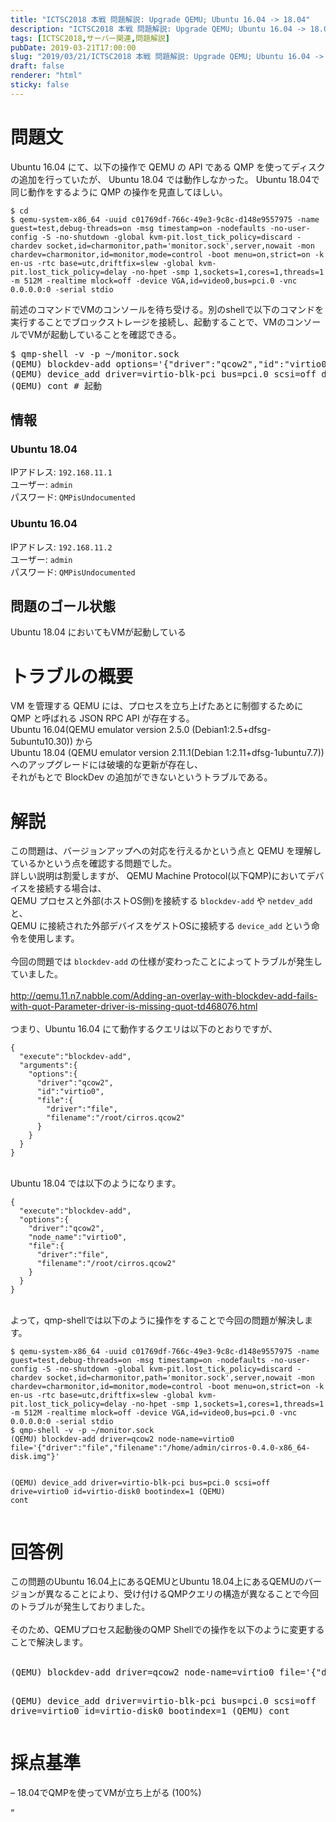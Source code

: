 ```yaml
---
title: "ICTSC2018 本戦 問題解説: Upgrade QEMU; Ubuntu 16.04 -> 18.04"
description: "ICTSC2018 本戦 問題解説: Upgrade QEMU; Ubuntu 16.04 -> 18.04"
tags: [ICTSC2018,サーバー関連,問題解説]
pubDate: 2019-03-21T17:00:00
slug: "2019/03/21/ICTSC2018 本戦 問題解説: Upgrade QEMU; Ubuntu 16.04 -> 18.04"
draft: false
renderer: "html"
sticky: false
---
```



<h1>問題文</h1>
Ubuntu 16.04 にて、以下の操作で QEMU の API である QMP を使ってディスクの追加を行っていたが、 Ubuntu 18.04 では動作しなかった。
Ubuntu 18.04で同じ動作をするように QMP の操作を見直してほしい。
<div><pre class="brush: plain; title: ; title: ; notranslate" title=""><code>$ cd
$ qemu-system-x86_64 -uuid c01769df-766c-49e3-9c8c-d148e9557975 -name guest=test,debug-threads=on -msg timestamp=on -nodefaults -no-user-config -S -no-shutdown -global kvm-pit.lost_tick_policy=discard -chardev socket,id=charmonitor,path='monitor.sock',server,nowait -mon chardev=charmonitor,id=monitor,mode=control -boot menu=on,strict=on -k en-us -rtc base=utc,driftfix=slew -global kvm-pit.lost_tick_policy=delay -no-hpet -smp 1,sockets=1,cores=1,threads=1 -m 512M -realtime mlock=off -device VGA,id=video0,bus=pci.0 -vnc 0.0.0.0:0 -serial stdio</code></pre></div>
前述のコマンドでVMのコンソールを待ち受ける。別のshellで以下のコマンドを実行することでブロックストレージを接続し、起動することで、VMのコンソールでVMが起動していることを確認できる。
<div><pre class="brush: plain; title: ; notranslate" title="">$ qmp-shell -v -p ~/monitor.sock
(QEMU) blockdev-add options='{&quot;driver&quot;:&quot;qcow2&quot;,&quot;id&quot;:&quot;virtio0&quot;,&quot;file&quot;:{&quot;driver&quot;:&quot;file&quot;,&quot;filename&quot;:&quot;/home/admin/cirros-0.4.0-x86_64-disk.img&quot;}}'
(QEMU) device_add driver=virtio-blk-pci bus=pci.0 scsi=off drive=virtio0 id=virtio-disk0 bootindex=1
(QEMU) cont # 起動</pre></div>
<h2>情報</h2>
<h3>Ubuntu 18.04</h3>
IPアドレス: <code>192.168.11.1</code><br>
ユーザー: <code>admin</code><br>
パスワード: <code>QMPisUndocumented</code><br>
<h3>Ubuntu 16.04</h3>
IPアドレス: <code>192.168.11.2</code><br>
ユーザー: <code>admin</code><br>
パスワード: <code>QMPisUndocumented</code><br>
<h2>問題のゴール状態</h2>
Ubuntu 18.04 においてもVMが起動している
<h1>トラブルの概要</h1>
VM を管理する QEMU には、プロセスを立ち上げたあとに制御するために QMP と呼ばれる JSON RPC API が存在する。<br>
Ubuntu 16.04(QEMU emulator version 2.5.0 (Debian1:2.5+dfsg-5ubuntu10.30)) から<br>
Ubuntu 18.04 (QEMU emulator version 2.11.1(Debian 1:2.11+dfsg-1ubuntu7.7)) へのアップグレードには破壊的な更新が存在し、<br>
それがもとで BlockDev の追加ができないというトラブルである。<br>
<h1>解説</h1>
この問題は、バージョンアップへの対応を行えるかという点と QEMU を理解しているかという点を確認する問題でした。<br>
詳しい説明は割愛しますが、 QEMU Machine Protocol(以下QMP)においてデバイスを接続する場合は、<br>
QEMU プロセスと外部(ホストOS側)を接続する <code>blockdev-add</code> や <code>netdev_add</code>と、<br>
QEMU に接続された外部デバイスをゲストOSに接続する <code>device_add</code> という命令を使用します。<br>
<br>
今回の問題では <code>blockdev-add</code> の仕様が変わったことによってトラブルが発生していました。<br>
&nbsp;
<br>
<a href="http://qemu.11.n7.nabble.com/Adding-an-overlay-with-blockdev-add-fails-with-quot-Parameter-driver-is-missing-quot-td468076.html">http://qemu.11.n7.nabble.com/Adding-an-overlay-with-blockdev-add-fails-with-quot-Parameter-driver-is-missing-quot-td468076.html</a><br>
<br>
つまり、Ubuntu 16.04 にて動作するクエリは以下のとおりですが、<br>
<div><pre class="brush: jscript; title: ; title: ; notranslate" title=""><code>{
  &quot;execute&quot;:&quot;blockdev-add&quot;,
  &quot;arguments&quot;:{
    &quot;options&quot;:{
      &quot;driver&quot;:&quot;qcow2&quot;,
      &quot;id&quot;:&quot;virtio0&quot;,
      &quot;file&quot;:{
        &quot;driver&quot;:&quot;file&quot;,
        &quot;filename&quot;:&quot;/root/cirros.qcow2&quot;
      }
    }
  }
}</code></pre></div>
<br>
Ubuntu 18.04 では以下のようになります。<br>
<div><pre class="brush: jscript; title: ; title: ; notranslate" title=""><code>{
  &quot;execute&quot;:&quot;blockdev-add&quot;,
  &quot;options&quot;:{
    &quot;driver&quot;:&quot;qcow2&quot;,
    &quot;node_name&quot;:&quot;virtio0&quot;,
    &quot;file&quot;:{
      &quot;driver&quot;:&quot;file&quot;,
      &quot;filename&quot;:&quot;/root/cirros.qcow2&quot;
    }
  }
}</code></pre></div>
<br>
よって，qmp-shellでは以下のように操作をすることで今回の問題が解決します。<br>
<div><pre class="brush: plain; title: ; title: ; notranslate" title=""><code>$ qemu-system-x86_64 -uuid c01769df-766c-49e3-9c8c-d148e9557975 -name guest=test,debug-threads=on -msg timestamp=on -nodefaults -no-user-config -S -no-shutdown -global kvm-pit.lost_tick_policy=discard -chardev socket,id=charmonitor,path='monitor.sock',server,nowait -mon chardev=charmonitor,id=monitor,mode=control -boot menu=on,strict=on -k en-us -rtc base=utc,driftfix=slew -global kvm-pit.lost_tick_policy=delay -no-hpet -smp 1,sockets=1,cores=1,threads=1 -m 512M -realtime mlock=off -device VGA,id=video0,bus=pci.0 -vnc 0.0.0.0:0 -serial stdio
$ qmp-shell -v -p ~/monitor.sock
(QEMU) blockdev-add driver=qcow2 node-name=virtio0 file='{&quot;driver&quot;:&quot;file&quot;,&quot;filename&quot;:&quot;/home/admin/cirros-0.4.0-x86_64-disk.img&quot;}'

(QEMU) device_add driver=virtio-blk-pci bus=pci.0 scsi=off drive=virtio0 id=virtio-disk0 bootindex=1
(QEMU) cont</code></pre></div>
<h1>回答例</h1>
この問題のUbuntu 16.04上にあるQEMUとUbuntu 18.04上にあるQEMUのバージョンが異なることにより、受け付けるQMPクエリの構造が異なることで今回のトラブルが発生しておりました。<br>
<br>
そのため、QEMUプロセス起動後のQMP Shellでの操作を以下のように変更することで解決します。<br>
<br>
<div><pre class="brush: plain; title: ; notranslate" title="">(QEMU) blockdev-add driver=qcow2 node-name=virtio0 file='{&quot;driver&quot;:&quot;file&quot;,&quot;filename&quot;:&quot;/home/admin/cirros-0.4.0-x86_64-disk.img&quot;}'

(QEMU) device_add driver=virtio-blk-pci bus=pci.0 scsi=off drive=virtio0 id=virtio-disk0 bootindex=1
(QEMU) cont</pre></div>
<h1>採点基準</h1>
&#8211; 18.04でQMPを使ってVMが立ち上がる (100%)


<p>&#8220;</p>
